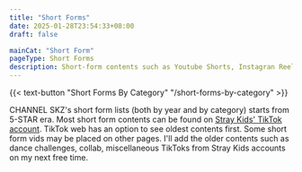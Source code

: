 ```yaml
---
title: "Short Forms"
date: 2025-01-28T23:54:33+08:00
draft: false

mainCat: "Short Form"
pageType: Short Forms
description: Short-form contents such as Youtube Shorts, Instagran Reels, TikTok, X/Twitter videos organized by year.
---
```

{{< text-button "Short Forms By Category" "/short-forms-by-category" >}}

CHANNEL SKZ's short form lists (both by year and by category) starts from 5-STAR era. Most short form contents can be found on [Stray Kids' TikTok account](https://www.tiktok.com/@jypestraykids). TikTok web has an option to see oldest contents first. Some short form vids may be placed on other pages. I'll add the older contents such as dance challenges, collab, miscellaneous TikToks from Stray Kids accounts on my next free time.